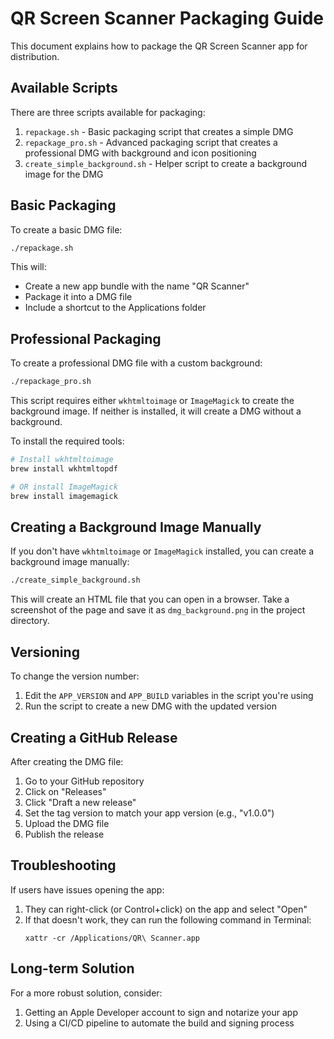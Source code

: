 # QR Screen Scanner Packaging Guide

This document explains how to package the QR Screen Scanner app for distribution.

## Available Scripts

There are three scripts available for packaging:

1. `repackage.sh` - Basic packaging script that creates a simple DMG
2. `repackage_pro.sh` - Advanced packaging script that creates a professional DMG with background and icon positioning
3. `create_simple_background.sh` - Helper script to create a background image for the DMG

## Basic Packaging

To create a basic DMG file:

```bash
./repackage.sh
```

This will:
- Create a new app bundle with the name "QR Scanner"
- Package it into a DMG file
- Include a shortcut to the Applications folder

## Professional Packaging

To create a professional DMG file with a custom background:

```bash
./repackage_pro.sh
```

This script requires either `wkhtmltoimage` or `ImageMagick` to create the background image. If neither is installed, it will create a DMG without a background.

To install the required tools:

```bash
# Install wkhtmltoimage
brew install wkhtmltopdf

# OR install ImageMagick
brew install imagemagick
```

## Creating a Background Image Manually

If you don't have `wkhtmltoimage` or `ImageMagick` installed, you can create a background image manually:

```bash
./create_simple_background.sh
```

This will create an HTML file that you can open in a browser. Take a screenshot of the page and save it as `dmg_background.png` in the project directory.

## Versioning

To change the version number:

1. Edit the `APP_VERSION` and `APP_BUILD` variables in the script you're using
2. Run the script to create a new DMG with the updated version

## Creating a GitHub Release

After creating the DMG file:

1. Go to your GitHub repository
2. Click on "Releases"
3. Click "Draft a new release"
4. Set the tag version to match your app version (e.g., "v1.0.0")
5. Upload the DMG file
6. Publish the release

## Troubleshooting

If users have issues opening the app:

1. They can right-click (or Control+click) on the app and select "Open"
2. If that doesn't work, they can run the following command in Terminal:
   ```
   xattr -cr /Applications/QR\ Scanner.app
   ```

## Long-term Solution

For a more robust solution, consider:

1. Getting an Apple Developer account to sign and notarize your app
2. Using a CI/CD pipeline to automate the build and signing process 